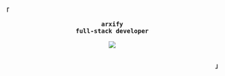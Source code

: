 <div align="justify">

<!-- Profile -->
<p align="left"><strong><samp>「</samp></strong></p>
  <p align="center">
    <samp>
      <b>
         arxify 
      <br>
        full-stack developer
      </b>
      <br> 
      <br>
        <image src="https://readme-typing-svg.herokuapp.com?font=Fira+Code&size=16&color=31AE15&center=true&width=410&height=45&lines=certified+nerd;man+of+the+laptops;coding+ahh+bum;i+make+cool+and+not+so+cool+stuff">
      <br>
      <br>
    </samp>
    
  </p>
<p align="right"><strong><samp>」</samp></strong></p>

